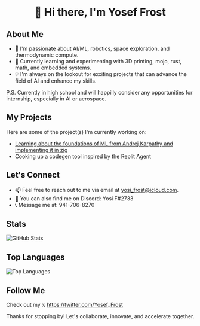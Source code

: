 <div align="center">
  <h1>👋 Hi there, I'm Yosef Frost</h1>
</div>

## About Me

- 🤖 I'm passionate about AI/ML, robotics, space exploration, and thermodynamic compute.
- 🌱 Currently learning and experimenting with 3D printing, mojo, rust, math, and embedded systems.
- 💡 I'm always on the lookout for exciting projects that can advance the field of AI and enhance my skills.

P.S. Currently in high school and will happilly consider any opportunities for internship, especially in AI or aerospace.

## My Projects

Here are some of the project(s) I'm currently working on:

- [Learning about the foundations of ML from Andrej Karpathy and implementing it in zig](https://github.com/FrostyTheSouthernSnowman/zigrad)
- Cooking up a codegen tool inspired by the Replit Agent

## Let's Connect

- 📫 Feel free to reach out to me via email at [yosi_frost@icloud.com](mailto:yosi_frost@icloud.com).
- 💬 You can also find me on Discord: Yosi F#2733
- 📞 Message me at: 941-706-8270

## Stats

![GitHub Stats](https://github-readme-stats.vercel.app/api?username=FrostyTheSouthernSnowman&show_icons=true&theme=dark)

## Top Languages
![Top Languages](https://github-readme-stats.vercel.app/api/top-langs/?username=FrostyTheSouthernSnowman&layout=compact&theme=dark)

## Follow Me

Check out my 𝕩 https://twitter.com/Yosef_Frost

<div align="center">
  <p>Thanks for stopping by! Let's collaborate, innovate, and accelerate together.</p>
</div>

